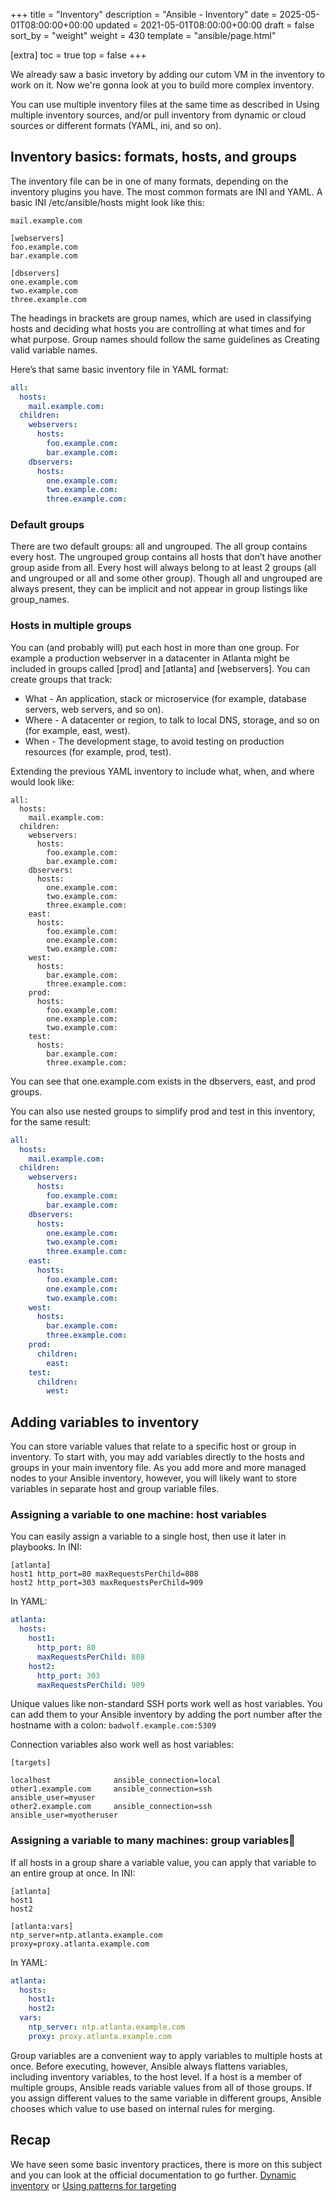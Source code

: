 +++
title = "Inventory"
description = "Ansible - Inventory"
date = 2025-05-01T08:00:00+00:00
updated = 2021-05-01T08:00:00+00:00
draft = false
sort_by = "weight"
weight = 430
template = "ansible/page.html"

[extra]
toc = true
top = false
+++

We already saw a basic invetory by adding our cutom VM in the inventory to work on it.
Now we're gonna look at you to build more complex inventory.

You can use multiple inventory files at the same time as described in Using multiple inventory sources, and/or pull inventory from dynamic or cloud sources or different formats (YAML, ini, and so on).

## Inventory basics: formats, hosts, and groups

The inventory file can be in one of many formats, depending on the inventory plugins you have. The most common formats are INI and YAML. A basic INI /etc/ansible/hosts might look like this:

```
mail.example.com

[webservers]
foo.example.com
bar.example.com

[dbservers]
one.example.com
two.example.com
three.example.com
```

The headings in brackets are group names, which are used in classifying hosts and deciding what hosts you are controlling at what times and for what purpose. Group names should follow the same guidelines as Creating valid variable names.

Here’s that same basic inventory file in YAML format:

```yaml
all:
  hosts:
    mail.example.com:
  children:
    webservers:
      hosts:
        foo.example.com:
        bar.example.com:
    dbservers:
      hosts:
        one.example.com:
        two.example.com:
        three.example.com:
```

### Default groups

There are two default groups: all and ungrouped. The all group contains every host. The ungrouped group contains all hosts that don’t have another group aside from all. Every host will always belong to at least 2 groups (all and ungrouped or all and some other group). Though all and ungrouped are always present, they can be implicit and not appear in group listings like group_names.

### Hosts in multiple groups

You can (and probably will) put each host in more than one group. For example a production webserver in a datacenter in Atlanta might be included in groups called [prod] and [atlanta] and [webservers]. You can create groups that track:
 - What - An application, stack or microservice (for example, database servers, web servers, and so on).
 - Where - A datacenter or region, to talk to local DNS, storage, and so on (for example, east, west).
 - When - The development stage, to avoid testing on production resources (for example, prod, test).

Extending the previous YAML inventory to include what, when, and where would look like:
```
all:
  hosts:
    mail.example.com:
  children:
    webservers:
      hosts:
        foo.example.com:
        bar.example.com:
    dbservers:
      hosts:
        one.example.com:
        two.example.com:
        three.example.com:
    east:
      hosts:
        foo.example.com:
        one.example.com:
        two.example.com:
    west:
      hosts:
        bar.example.com:
        three.example.com:
    prod:
      hosts:
        foo.example.com:
        one.example.com:
        two.example.com:
    test:
      hosts:
        bar.example.com:
        three.example.com:
```

You can see that one.example.com exists in the dbservers, east, and prod groups.

You can also use nested groups to simplify prod and test in this inventory, for the same result:

```yaml
all:
  hosts:
    mail.example.com:
  children:
    webservers:
      hosts:
        foo.example.com:
        bar.example.com:
    dbservers:
      hosts:
        one.example.com:
        two.example.com:
        three.example.com:
    east:
      hosts:
        foo.example.com:
        one.example.com:
        two.example.com:
    west:
      hosts:
        bar.example.com:
        three.example.com:
    prod:
      children:
        east:
    test:
      children:
        west:
```

## Adding variables to inventory

You can store variable values that relate to a specific host or group in inventory. To start with, you may add variables directly to the hosts and groups in your main inventory file. As you add more and more managed nodes to your Ansible inventory, however, you will likely want to store variables in separate host and group variable files.

### Assigning a variable to one machine: host variables

You can easily assign a variable to a single host, then use it later in playbooks. In INI:
```
[atlanta]
host1 http_port=80 maxRequestsPerChild=808
host2 http_port=303 maxRequestsPerChild=909
```

In YAML:
```yaml
atlanta:
  hosts:
    host1:
      http_port: 80
      maxRequestsPerChild: 808
    host2:
      http_port: 303
      maxRequestsPerChild: 909
```

Unique values like non-standard SSH ports work well as host variables. You can add them to your Ansible inventory by adding the port number after the hostname with a colon:
`badwolf.example.com:5309`

Connection variables also work well as host variables:
```
[targets]

localhost              ansible_connection=local
other1.example.com     ansible_connection=ssh        ansible_user=myuser
other2.example.com     ansible_connection=ssh        ansible_user=myotheruser
```

### Assigning a variable to many machines: group variables

If all hosts in a group share a variable value, you can apply that variable to an entire group at once. In INI:
```
[atlanta]
host1
host2

[atlanta:vars]
ntp_server=ntp.atlanta.example.com
proxy=proxy.atlanta.example.com
```

In YAML:
```yaml
atlanta:
  hosts:
    host1:
    host2:
  vars:
    ntp_server: ntp.atlanta.example.com
    proxy: proxy.atlanta.example.com
```

Group variables are a convenient way to apply variables to multiple hosts at once. Before executing, however, Ansible always flattens variables, including inventory variables, to the host level. If a host is a member of multiple groups, Ansible reads variable values from all of those groups. If you assign different values to the same variable in different groups, Ansible chooses which value to use based on internal rules for merging.


## Recap

We have seen some basic inventory practices, there is more on this subject and you can look at the official documentation to go further.
[Dynamic inventory](https://docs.ansible.com/ansible/latest/user_guide/intro_dynamic_inventory.html) or [Using patterns for targeting](https://docs.ansible.com/ansible/latest/user_guide/intro_patterns.html)